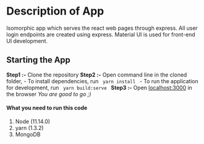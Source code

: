 # Description of App
Isomorphic app which serves the react web pages through express.
All user login endpoints are created using express.
Material UI is used for front-end UI development.


## Starting the App
**Step1 :-** Clone the repository
**Step2 :-** Open command line in the cloned folder,
                - To install dependencies, run ```  yarn install  ```
                - To run the application for development, run ```  yarn build:serve  ```
**Step3 :-** Open [localhost:3000](http://localhost:3000/) in the browser
_You are good to go ;)_


#### What you need to run this code
1. Node (11.14.0)
2. yarn (1.3.2)
3. MongoDB

